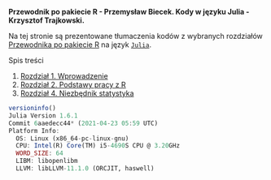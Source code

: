 **Przewodnik po pakiecie R - Przemysław Biecek. Kody w języku Julia - Krzysztof Trajkowski.**

Na tej stronie są prezentowane tłumaczenia kodów z wybranych rozdziałów [Przewodnika po pakiecie R](https://pbiecek.github.io/Przewodnik/)
na język [`Julia`](https://julialang.org/).

Spis treści

1. [Rozdział 1. Wprowadzenie](01_Rozdzial_1.md)
2. [Rozdział 2. Podstawy pracy z R](02_Rozdzial_2.md)
3. [Rozdział 4. Niezbędnik statystyka](04_Rozdzial_4.md)

```julia
versioninfo()
Julia Version 1.6.1
Commit 6aaedecc44* (2021-04-23 05:59 UTC)
Platform Info:
  OS: Linux (x86_64-pc-linux-gnu)
  CPU: Intel(R) Core(TM) i5-4690S CPU @ 3.20GHz
  WORD_SIZE: 64
  LIBM: libopenlibm
  LLVM: libLLVM-11.1.0 (ORCJIT, haswell)
```
